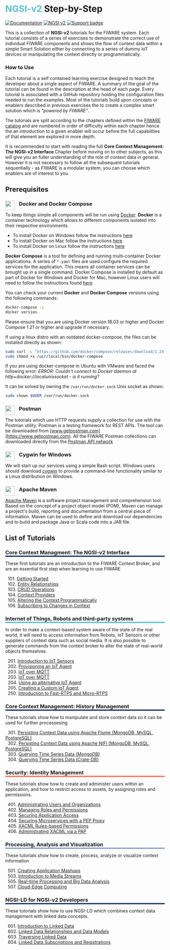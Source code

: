 # <span style='color:#5dc0cf'>NGSI-v2</span> Step-by-Step

[![Documentation](https://nexus.lab.fiware.org/repository/raw/public/badges/chapters/documentation.svg)](https://fiware-tutorials.rtfd.io)
[![NGSI v2](https://img.shields.io/badge/NGSI-v2-5dc0cf.svg)](https://fiware-ges.github.io/orion/api/v2/stable/)
[![Support badge](https://img.shields.io/badge/tag-fiware-orange.svg?logo=stackoverflow)](https://stackoverflow.com/questions/tagged/fiware)

This is a collection of **NGSI-v2** tutorials for the FIWARE system. Each tutorial consists of a series of exercises to
demonstrate the correct use of individual FIWARE components and shows the flow of context data within a simple Smart
Solution either by connecting to a series of dummy IoT devices or manipulating the context directly or programmatically.

<h3>How to Use</h3>

Each tutorial is a self contained learning exercise designed to teach the developer about a single aspect of FIWARE. A
summary of the goal of the tutorial can be found in the description at the head of each page. Every tutorial is
associated with a GitHub repository holding the configuration files needed to run the examples. Most of the tutorials
build upon concepts or enablers described in previous exercises the to create a complex smart solution which is
_"powered by FIWARE"_.

The tutorials are split according to the chapters defined within the
[FIWARE catalog](https://www.fiware.org/developers/catalogue/) and are numbered in order of difficulty within each
chapter hence the an introduction to a given enabler will occur before the full capabilities of that element are
explored in more depth.

It is recommended to start with reading the full **Core Context Management: The NGSI-v2 Interface** Chapter before
moving on to other subjects, as this will give you an fuller understanding of the role of context data in general.
However it is not necessary to follow all the subsequent tutorials sequentially - as FIWARE is a modular system, you can
choose which enablers are of interest to you.

## Prerequisites

### Docker and Docker Compose <img src="https://www.docker.com/favicon.ico" align="left"  height="30" width="30" style="border-right-style:solid; border-right-width:10px; border-color:transparent; background: transparent">

To keep things simple all components will be run using [Docker](https://www.docker.com). **Docker** is a container
technology which allows to different components isolated into their respective environments.

-   To install Docker on Windows follow the instructions [here](https://docs.docker.com/docker-for-windows/)
-   To install Docker on Mac follow the instructions [here](https://docs.docker.com/docker-for-mac/)
-   To install Docker on Linux follow the instructions [here](https://docs.docker.com/install/)

**Docker Compose** is a tool for defining and running multi-container Docker applications. A series of `*.yaml` files
are used configure the required services for the application. This means all container services can be brought up in a
single command. Docker Compose is installed by default as part of Docker for Windows and Docker for Mac, however Linux
users will need to follow the instructions found [here](https://docs.docker.com/compose/install/)

You can check your current **Docker** and **Docker Compose** versions using the following commands:

```bash
docker-compose -v
docker version
```

Please ensure that you are using Docker version 18.03 or higher and Docker Compose 1.21 or higher and upgrade if
necessary.

If using a linux distro with an outdated docker-compose, the files can be installed directly as shown:

```bash
sudo curl -L "https://github.com/docker/compose/releases/download/1.24.0/docker-compose-$(uname -s)-$(uname -m)" -o /usr/local/bin/docker-compose
sudo chmod +x /usr/local/bin/docker-compose
```

If you are using docker-compose in Ubuntu with VMware and faced the following error: _ERROR: Couldn't connect to Docker
daemon at http+docker://localunixsocket - is it running?_

It can be solved by owning the `/var/run/docker.sock` Unix socket as shown:

```bash
sudo chown $USER /var/run/docker.sock
```

### Postman <img src="https://www.getpostman.com/favicon-32x32.png" align="left"  height="30" width="30" style="border-right-style:solid; border-right-width:10px; border-color:transparent; background: transparent">

The tutorials which use HTTP requests supply a collection for use with the Postman utility. Postman is a testing
framework for REST APIs. The tool can be downloaded from [www.getpostman.com](https://www.getpostman.com). All the
FIWARE Postman collections can downloaded directly from the
[Postman API network](https://explore.postman.com/team/3mM5EY6ChBYp9D)

### Cygwin for Windows <img src="https://www.cygwin.com/favicon.ico" align="left"  height="30" width="30" style="border-right-style:solid; border-right-width:10px; border-color:transparent; background: transparent">

We will start up our services using a simple Bash script. Windows users should download [cygwin](http://www.cygwin.com/)
to provide a command-line functionality similar to a Linux distribution on Windows.

### Apache Maven <img src="https://maven.apache.org/favicon.ico" align="left"  height="30" width="30" style="border-right-style:solid; border-right-width:10px; border-color:transparent; background: transparent">

[Apache Maven](https://maven.apache.org/download.cgi) is a software project management and comprehension tool. Based on
the concept of a project object model (POM), Maven can manage a project's build, reporting and documentation from a
central piece of information. Maven can be used to define and download our dependencies and to build and package Java or
Scala code into a JAR file.

## List of Tutorials

<h3 style="box-shadow: 0px 4px 0px 0px #233c68;">Core Context Managment: The NGSI-v2 Interface</h3>

These first tutorials are an introduction to the FIWARE Context Broker, and are an essential first step when learning to
use FIWARE

&nbsp; 101. [Getting Started](getting-started.md)<br/> &nbsp; 102. [Entity Relationships](entity-relationships.md)<br/>
&nbsp; 103. [CRUD Operations](crud-operations.md)<br/> &nbsp; 104. [Context Providers](context-providers.md)<br/>
&nbsp; 105. [Altering the Context Programmatically](accessing-context.md)<br/> &nbsp; 106.
[Subscribing to Changes in Context](subscriptions.md)<br/>

<h3 style="box-shadow: 0px 4px 0px 0px #5dc0cf;">Internet of Things, Robots and third-party systems</h3>

In order to make a context-based system aware of the state of the real world, it will need to access information from
Robots, IoT Sensors or other suppliers of context data such as social media. It is also possible to generate commands
from the context broker to alter the state of real-world objects themselves.

&nbsp; 201. [Introduction to IoT Sensors](iot-sensors.md)<br/> &nbsp; 202.
[Provisioning an IoT Agent](iot-agent.md)<br/> &nbsp; 203. [IoT over MQTT](iot-over-mqtt.md)<br/> &nbsp; 203.
[IoT over MQTT](iot-over-mqtt.md)<br/> &nbsp; 204.
[Using an alternative IoT Agent](https://github.com/FIWARE/tutorials.IoT-Agent-JSON)<br/> &nbsp; 205.
[Creating a Custom IoT Agent](https://github.com/FIWARE/tutorials.Custom-IoT-Agent)<br/> &nbsp; 250.
[Introduction to Fast-RTPS and Micro-RTPS](fast-rtps-micro-rtps.md)<br/>

<h3 style="box-shadow: 0px 4px 0px 0px #233c68;">Core Context Management: History Management</h3>

These tutorials show how to manipulate and store context data so it can be used for further processesing

&nbsp; 301. [Persisting Context Data using Apache Flume (MongoDB, MySQL, PostgreSQL)](historic-context-flume.md)<br/>
&nbsp; 302. [Persisting Context Data using Apache NIFI (MongoDB, MySQL, PostgreSQL)](historic-context-nifi.md)<br/>
&nbsp; 303. [Querying Time Series Data (MongoDB)](short-term-history.md)<br/> &nbsp; 304.
[Querying Time Series Data (Crate-DB)](time-series-data.md)<br/>

<h3 style="box-shadow: 0px 4px 0px 0px #ff7059;">Security: Identity Management</h3>

These tutorials show how to create and administer users within an application, and how to restrict access to assets, by
assigning roles and permissions.

&nbsp; 401. [Administrating Users and Organizations](identity-management.md)<br/> &nbsp; 402.
[Managing Roles and Permissions](roles-permissions.md)<br/> &nbsp; 403.
[Securing Application Access](securing-access.md)<br/> &nbsp; 404.
[Securing Microservices with a PEP Proxy](pep-proxy.md)<br/> &nbsp; 405.
[XACML Rules-based Permissions](xacml-access-rules.md)<br/> &nbsp; 406.
[Administrating XACML via a PAP](administrating-xacml.md)<br/>

<h3 style="box-shadow: 0px 4px 0px 0px #88a1ce;">Processing, Analysis and Visualization</h3>

These tutorials show how to create, process, analyze or visualize context information

&nbsp; 501. [Creating Application Mashups](application-mashups.md)<br/> &nbsp; 503.
[Introduction to Media Streams](media-streams.md)<br/> &nbsp; 505.
[Real-time Processing and Big Data Analysis](big-data-analysis.md)<br/> &nbsp; 507.
[Cloud-Edge Computing](https://github.com/FIWARE/tutorials.Edge-Computing)<br/>

<h3 style="box-shadow: 0px 4px 0px 0px #233c68;">NGSI-LD for NGSI-v2 Developers</h3>

These tutorials show how to use NGSI-LD which combines context data management with linked data concepts.

&nbsp; 601. [Introduction to Linked Data](linked-data.md)<br/> &nbsp; 602.
[Linked Data Relationships and Data Models](relationships-linked-data.md)<br/> &nbsp; 603.
[Traversing Linked Data](working-with-linked-data.md)<br/> &nbsp; 604.
[Linked Data Subscriptions and Registrations](https://github.com/FIWARE/tutorials.LD-Subscriptions-Registrations)<br/>

